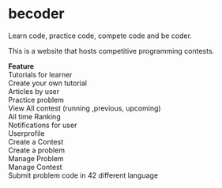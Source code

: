 # becoder
Learn code, practice code, compete code and be coder.<br>

This is a website that hosts competitive programming contests.<br>

<b>Feature</b><br>
	Tutorials for learner<br>
	Create your own tutorial<br>
	Articles by user<br>
	Practice problem<br>
	View All contest (running ,previous, upcoming)<br>
	All time Ranking<br>
	Notifications for user<br>
	Userprofile<br>
	Create a Contest<br>
	Create a problem<br>
	Manage Problem<br>
	Manage Contest<br>
	Submit problem code in 42 different language<br>
	
